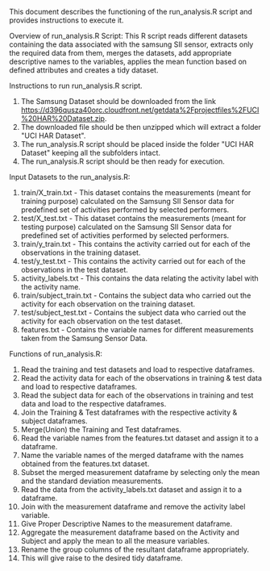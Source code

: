 This document describes the functioning of the run_analysis.R script and provides instructions to execute it.

Overview of run_analysis.R Script: This R script reads different datasets containing the data associated with the samsung SII sensor, extracts only the required data from them, merges the datasets, add appropriate descriptive names to the variables, applies the mean function based on defined attributes and creates a tidy dataset.
  
Instructions to run run_analysis.R script.

1. The Samsung Dataset should be downloaded from the link https://d396qusza40orc.cloudfront.net/getdata%2Fprojectfiles%2FUCI%20HAR%20Dataset.zip.
2. The downloaded file should be then unzipped which will extract a folder "UCI HAR Dataset".
3. The run_analysis.R script should be placed inside the folder "UCI HAR Dataset" keeping all the subfolders intact.
4. The run_analysis.R script should be then ready for execution.

Input Datasets to the run_analysis.R:

1. train/X_train.txt - This dataset contains the measurements (meant for training purpose) calculated on the Samsung SII Sensor data for predefined set of activities performed by selected performers.
2. test/X_test.txt - This dataset contains the measurements (meant for testing purpose) calculated on the Samsung SII Sensor data for predefined set of activities performed by selected performers. 
3. train/y_train.txt - This contains the activity carried out for each of the observations in the training dataset.
4. test/y_test.txt  - This contains the activity carried out for each of the observations in the test dataset.
5. activity_labels.txt - This contains the data relating the activity label with the activity name.
6. train/subject_train.txt - Contains the subject data who carried out the activity for each observation on the training dataset.
7. test/subject_test.txt - Contains the subject data who carried out the activity for each observation on the test dataset.
8. features.txt - Contains the variable names for different measurements taken from the Samsung Sensor Data.


Functions of run_analysis.R:

1. Read the training and test datasets and load to respective dataframes.
2. Read the activity data for each of the observations in training & test data and load to respective dataframes.
3. Read the subject data for each of the observations in training and test data and load to the respective dataframes.
4. Join the Training & Test dataframes with the respective activity & subject dataframes.
5. Merge(Union) the Training and Test dataframes.
6. Read the variable names from the features.txt dataset and assign it to a dataframe.
7. Name the variable names of the merged dataframe with the names obtained from the features.txt dataset.
8. Subset the merged measurement dataframe by selecting only the mean and the standard deviation measurements.
9. Read the data from the activity_labels.txt dataset and assign it to a dataframe.
10. Join with the measurement dataframe and remove the activity label variable.
11. Give Proper Descriptive Names to the measurement dataframe.
12. Aggregate the measurement dataframe  based on the Activity and Subject and apply the mean to all the measure variables.
13. Rename the group columns of the resultant dataframe appropriately.
14. This will give raise to the desired tidy dataframe.

